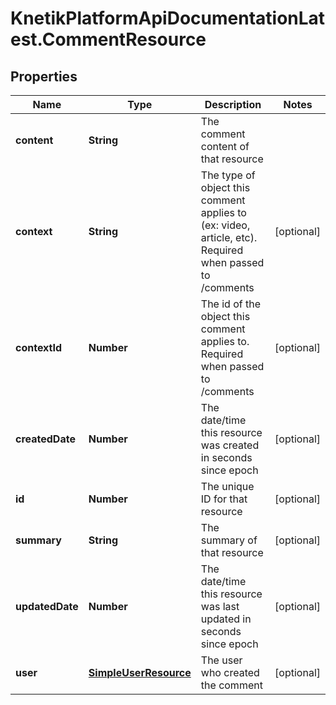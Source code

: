 # KnetikPlatformApiDocumentationLatest.CommentResource

## Properties
Name | Type | Description | Notes
------------ | ------------- | ------------- | -------------
**content** | **String** | The comment content of that resource | 
**context** | **String** | The type of object this comment applies to (ex: video, article, etc). Required when passed to /comments | [optional] 
**contextId** | **Number** | The id of the object this comment applies to.  Required when passed to /comments | [optional] 
**createdDate** | **Number** | The date/time this resource was created in seconds since epoch | [optional] 
**id** | **Number** | The unique ID for that resource | [optional] 
**summary** | **String** | The summary of that resource | [optional] 
**updatedDate** | **Number** | The date/time this resource was last updated in seconds since epoch | [optional] 
**user** | [**SimpleUserResource**](SimpleUserResource.md) | The user who created the comment | [optional] 


